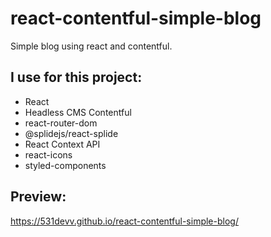 # react-contentful-simple-blog
Simple blog using react and contentful.

## I use for this project:
- React
- Headless CMS Contentful
- react-router-dom
- @splidejs/react-splide
- React Context API
- react-icons
- styled-components

## Preview:
https://531devv.github.io/react-contentful-simple-blog/
